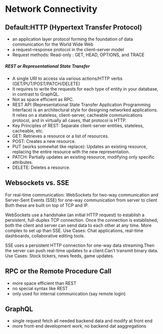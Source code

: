 # Network Connectivity
## Default:HTTP (Hypertext Transfer Protocol) 
* an application layer protocol forming the foundation of data communication for the World Wide Web
* a request–response protocol in the client–server model
* Request methods: Read-only : GET, HEAD, OPTIONS, and TRACE

##### REST or Representational State Transfer 
* A single URI to access via various actions/HTTP verbs (GET/PUT/POST/PATCH/DELETE)
* It requires to write the requests for each type of entity in your database, in contrast to GraphQL.
* Not as space efficient as RPC.
* REST API (Representational State Transfer Application Programming Interface) is an architectural style for designing networked applications. It relies on a stateless, client-server, cacheable communications protocol, and in virtually all cases, that protocol is HTTP.
* Key Principles of REST: Separate client-server entities, stateless, cacheable, etc.
* GET: Retrieves a resource or a list of resources.
* POST: Creates a new resource.
* PUT (works somewhat like replace): Updates an existing resource, replacing the entire resource with the new representation.
* PATCH: Partially updates an existing resource, modifying only specific attributes.
* DELETE: Deletes a resource.

  
## Websockets vs. SSE
For real-time communication: WebSockets for two-way communication and Server-Sent Events (SSE) for one-way communication from server to client
Both these are built on top of TCP and IP. 

WebSockets use a handshake (an initial HTTP request) to establish a persistent, full-duplex TCP connection. Once the connection is established, both the client and server can send data to each other at any time. More complex to set up than SSE. 
Use Cases: Chat applications, real-time dashboards, collaborative editing tools. 

SSE uses a persistent HTTP connection for one-way data streaming.Then the server can push real-time updates to a client.Can't transmit binary data. 
Use Cases: Stock tickers, news feeds, game updates. 


  
## RPC or the Remote Procedure Call 
* more space efficient than REST
* no special syntax like REST
* only used for internal communication (say remote login)

## GraphQL 
* single request fetch all needed backend data and modify at front end
* more front-end development work, no backend dat aaggregations
  
  
  
